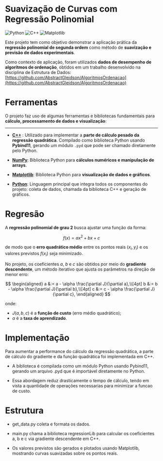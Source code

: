 # Suavização de Curvas com Regressão Polinomial
![Python](https://img.shields.io/badge/python-3.11-blue.svg)
![C++](https://img.shields.io/badge/c++-17-blue.svg)
![Matplotlib](https://img.shields.io/badge/matplotlib-3.7-orange.svg)

Este projeto tem como objetivo demonstrar a aplicação prática da **regressão polinomial de segunda ordem** como método de **suavização e previsão de dados experimentais**.

Como contexto de aplicação, foram utilizados **dados de desempenho de algoritmos de ordenação**, obtidos em um trabalho desenvolvido na disciplina de Estrutura de Dados:  
[https://github.com/AbstractGleidson/AlgoritmosOrdenacao](https://github.com/AbstractGleidson/AlgoritmosOrdenacao)

# Ferramentas

O projeto faz uso de algumas ferramentas e bibliotecas fundamentais para **cálculo, processamento de dados e visualização**:

---

- [**C++**](https://devdocs.io/cpp/) : Utilizado para implementar a **parte de cálculo pesado da regressão quadrática**. Compilado como biblioteca Python usando **Pybind11**, gerando um módulo `.pyd` que pode ser chamado diretamente pelo Python.  

- [**NumPy**](https://numpy.org/): Biblioteca Python para **cálculos numéricos e manipulação de arrays**.

- [**Matplotlib**](https://matplotlib.org/stable/users/index.html): Biblioteca Python para **visualização de dados e gráficos**.  

- [**Python**](https://www.python.org/): Linguagem principal que integra todos os componentes do projeto: coleta de dados, chamada da biblioteca C++ e geração de gráficos.  


# Regresão 
A **regressão polinomial de grau 2** busca ajustar uma função da forma:

$$
f(x) = a x^2 + b x + c
$$

de modo que o **erro quadrático médio** entre os pontos reais $(x_i, y_i)$ e os valores previstos $f(x_i)$ seja minimizado.

No projeto, os coeficientes $a$, $b$ e $c$ são obtidos por meio do **gradiente descendente**, um método iterativo que ajusta os parâmetros na direção de menor erro:

$$
\begin{aligned}
a &:= a - \alpha \frac{\partial J}{\partial a},\\[4pt]
b &:= b - \alpha \frac{\partial J}{\partial b},\\[4pt]
c &:= c - \alpha \frac{\partial J}{\partial c},
\end{aligned}
$$

onde:

- $J(a, b, c)$ é a **função de custo** (erro médio quadrático);
- $\alpha$ é a **taxa de aprendizado**.

# Implementação
Para aumentar a performance do cálculo da regressão quadrática, a parte de cálculo do gradiente e da função quadrática foi implementada em C++.

 - A biblioteca é compilada como um módulo Python usando Pybind11, gerando um arquivo .pyd que é importável diretamente no Python.

 - Essa abordagem reduz drasticamente o tempo de cálculo, tendo em vista a quantidade de operações necessarias para minimizar a funcao de custo.

# Estrutura

- get_data.py coleta e formata os dados.

 - main.py chama a biblioteca regressionLib para calcular os coeficientes a, b e c via gradiente descendente em C++.

- Os valores previstos são gerados e plotados usando Matplotlib, mostrando curvas suavizadas sobre os pontos reais.